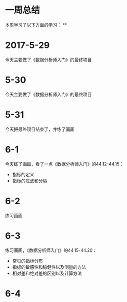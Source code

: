 # 一周总结
本周学习了以下方面的学习：
** 
# 2017-5-29
今天主要做了《数据分析师入门》的最终项目
# 5-30
今天主要做了《数据分析师入门》的最终项目
# 5-31
今天把最终项目结束了，并练了画画
# 6-1
今天练了画画，看了一点《数据分析师入门》的44.12-44.15：
* 指标的定义
* 指标的过滤和分隔
# 6-2
练习画画
# 6-3
练习画画，《数据分析师入门》的44.15-44.20：
* 常见的指标分布
* 指标的敏感性和稳健性以及测量的方法
* 相对差和绝对差的区别以及计算方法
# 6-4


